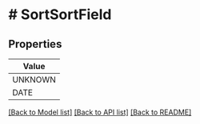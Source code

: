 # # SortSortField


## Properties 



| Value |
------------ | 
UNKNOWN|&quot;UNKNOWN&quot;
DATE|&quot;DATE&quot;

[[Back to Model list]](../../README.md#models) [[Back to API list]](../../README.md#endpoints) [[Back to README]](../../README.md)

